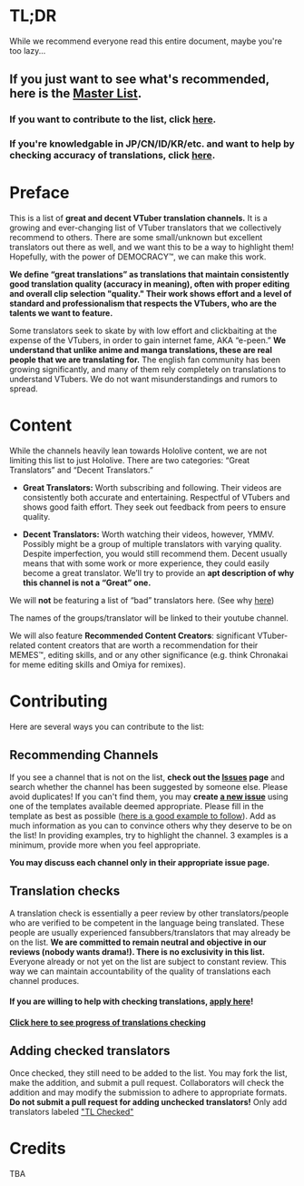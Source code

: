 # TL;DR

While we recommend everyone read this entire document, maybe you're too lazy...

## If you just want to see what's recommended, here is the [Master List](https://github.com/tl-masterlist/VTuber-Translators-Master-List/blob/master/Master%20List.md).
### If you want to contribute to the list, click [here](#contributing). 
### If you're knowledgable in JP/CN/ID/KR/etc. and want to help by checking accuracy of translations, click [here](#translation-checks). 


# Preface
This is a list of **great and decent VTuber translation channels.** It is a growing and ever-changing list of VTuber translators that we collectively recommend to others. There are some small/unknown but excellent translators out there as well, and we want this to be a way to highlight them! Hopefully, with the power of DEMOCRACY™, we can make this work.

**We define “great translations” as translations that maintain consistently good translation quality (accuracy in meaning), often with proper editing and overall clip selection "quality." Their work shows effort and a level of standard and professionalism that respects the VTubers, who are the talents we want to feature.**

Some translators seek to skate by with low effort and clickbaiting at the expense of the VTubers, in order to gain internet fame, AKA “e-peen.” **We understand that unlike anime and manga translations, these are real people that we are translating for.** The english fan community has been growing significantly, and many of them rely completely on translations to understand VTubers. We do not want misunderstandings and rumors to spread.

# Content
While the channels heavily lean towards Hololive content, we are not limiting this list to just Hololive.
There are two categories: “Great Translators” and “Decent Translators.” 

- **Great Translators:** Worth subscribing and following. Their videos are consistently both accurate and entertaining. Respectful of VTubers and shows good faith effort. They seek out feedback from peers to ensure quality. 

- **Decent Translators:** Worth watching their videos, however, YMMV. Possibly might be a group of multiple translators with varying quality. Despite imperfection, you would still recommend them. Decent usually means that with some work or more experience, they could easily become a great translator. We’ll try to provide an **apt description of why this channel is not a “Great” one.**

We will **not** be featuring a list of “bad” translators here. (See why [here](https://link-here-to-faq))

The names of the groups/translator will be linked to their youtube channel.

We will also feature **Recommended Content Creators**: significant VTuber-related content creators that are worth a recommendation for their MEMES™, editing skills, and or any other significance (e.g. think Chronakai for meme editing skills and Omiya for remixes).

# Contributing
Here are several ways you can contribute to the list:

## Recommending Channels
If you see a channel that is not on the list, **check out the [Issues](https://github.com/tl-masterlist/VTuber-Translators-Master-List/issues) page** and search whether the channel has been suggested by someone else. Please avoid duplicates! If you can't find them, you may **create [a new issue](https://github.com/tl-masterlist/VTuber-Translators-Master-List/issues/new/choose)** using one of the templates available deemed appropriate. Please fill in the template as best as possible ([here is a good example to follow](https://github.com/tl-masterlist/VTuber-Translators-Master-List/issues/5)). Add as much information as you can to convince others why they deserve to be on the list! In providing examples, try to highlight the channel. 3 examples is a minimum, provide more when you feel appropriate.

**You may discuss each channel only in their appropriate issue page.**

## Translation checks
A translation check is essentially a peer review by other translators/people who are verified to be competent in the language being translated. These people are usually experienced fansubbers/translators that may already be on the list. **We are committed to remain neutral and objective in our reviews (nobody wants drama!). There is no exclusivity in this list.** Everyone already or not yet on the list are subject to constant review. This way we can maintain accountability of the quality of translations each channel produces. 

#### If you are willing to help with checking translations, [apply here](https://github.com/tl-masterlist/VTuber-Translators-Master-List/issues/8)!

#### [Click here to see progress of translations checking](https://github.com/tl-masterlist/VTuber-Translators-Master-List/projects/2)

## Adding checked translators
Once checked, they still need to be added to the list. You may fork the list, make the addition, and submit a pull request. Collaborators will check the addition and may modify the submission to adhere to appropriate formats. **Do not submit a pull request for adding unchecked translators!** Only add translators labeled ["TL Checked"](https://github.com/tl-masterlist/VTuber-Translators-Master-List/labels/TL%20Checked)

# Credits
TBA
